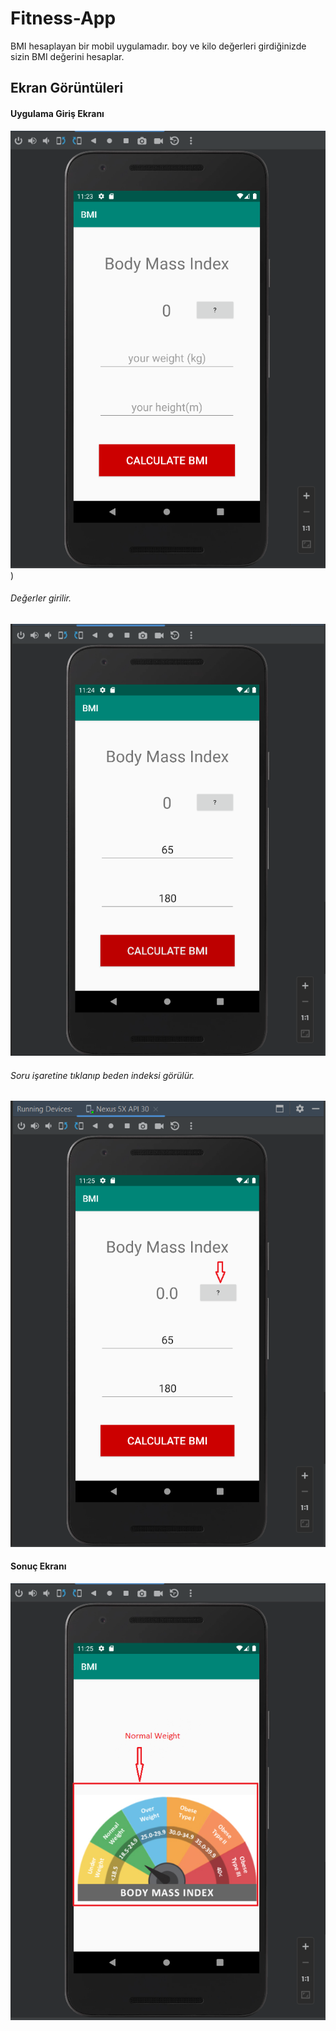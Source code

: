 
# Fitness-App
BMI hesaplayan bir mobil uygulamadır. boy ve kilo değerleri girdiğinizde sizin BMI değerini hesaplar.

## Ekran Görüntüleri

#### Uygulama Giriş Ekranı
![Uygulama Ekran Görüntüsü](https://github.com/aktashasan/fitness-app/blob/main/ScreenShots/Screenshot%202023-05-31%20112400.png))
###### Değerler girilir.
![Uygulama Ekran Görüntüsü](https://github.com/aktashasan/fitness-app/blob/main/ScreenShots/Screenshot%202023-05-31%20112441.png)
###### Soru işaretine tıklanıp beden indeksi görülür.
![Uygulama Ekran Görüntüsü](https://github.com/aktashasan/fitness-app/blob/main/ScreenShots/Screenshot%202023-05-31%20112540.png)
#### Sonuç Ekranı
![Uygulama Ekran Görüntüsü](https://github.com/aktashasan/fitness-app/blob/main/ScreenShots/Screenshot%202023-05-31%20112610.png)
